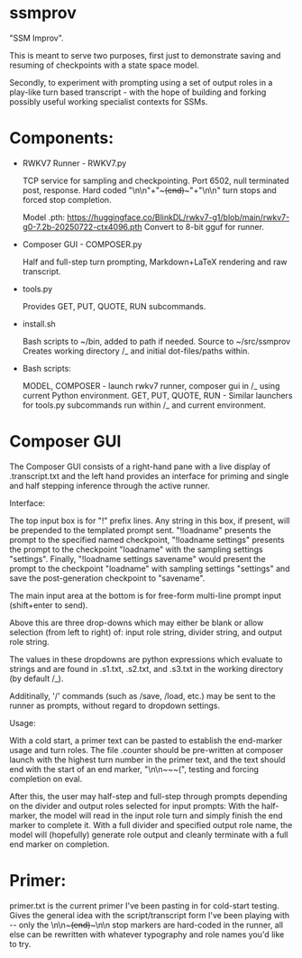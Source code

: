 # ssmprov
"SSM Improv".

This is meant to serve two purposes, first just to demonstrate saving and resuming of checkpoints with a state space model.

Secondly, to experiment with prompting using a set of output roles in a play-like turn based transcript - with the hope of building and forking possibly useful working specialist contexts for SSMs.

# Components:

* RWKV7 Runner - RWKV7.py

    TCP service for sampling and checkpointing.  Port 6502, null terminated post, response.
    Hard coded "\n\n"+"~~~(end)~~~"+"\n\n" turn stops and forced stop completion.

    Model .pth: https://huggingface.co/BlinkDL/rwkv7-g1/blob/main/rwkv7-g0-7.2b-20250722-ctx4096.pth
    Convert to 8-bit gguf for runner.

* Composer GUI - COMPOSER.py

    Half and full-step turn prompting, Markdown+LaTeX rendering and raw transcript.

* tools.py

    Provides GET, PUT, QUOTE, RUN subcommands.

* install.sh

    Bash scripts to ~/bin, added to path if needed.
    Source to ~/src/ssmprov
    Creates working directory /_ and initial dot-files/paths within.

* Bash scripts:

    MODEL, COMPOSER - launch rwkv7 runner, composer gui in /_ using current Python environment.
    GET, PUT, QUOTE, RUN - Similar launchers for tools.py subcommands run within /_ and current environment.

# Composer GUI

The Composer GUI consists of a right-hand pane with a live display of .transcript.txt
and the left hand provides an interface for priming and single and half stepping
inference through the active runner.

Interface:

The top input box is for "!" prefix lines.  Any string in this box, if present, will be
prepended to the templated prompt sent.  "!loadname" presents the prompt to the specified
named checkpoint, "!loadname settings" presents the prompt to the checkpoint "loadname" with
the sampling settings "settings".  Finally, "!loadname settings savename" would present the
prompt to the checkpoint "loadname" with sampling settings "settings" and save the post-generation
checkpoint to "savename".

The main input area at the bottom is for free-form multi-line prompt input (shift+enter to send).

Above this are three drop-downs which may either be blank or allow selection (from left to right)
of: input role string, divider string, and output role string.

The values in these dropdowns are python expressions which evaluate to strings and are found in
.s1.txt, .s2.txt, and .s3.txt in the working directory (by default /_).

Additinally, '/' commands (such as /save, /load, etc.) may be sent to the runner as prompts,
without regard to dropdown settings.

Usage:

With a cold start, a primer text can be pasted to establish the end-marker usage and turn roles.
The file .counter should be pre-written at composer launch with the highest turn number in
the primer text, and the text should end with the start of an end marker, "\n\n~~~(", testing and
forcing completion on eval.

After this, the user may half-step and full-step through prompts depending on the divider and output
roles selected for input prompts: With the half-marker, the model will read in the input role turn
and simply finish the end marker to complete it.  With a full divider and specified output role name,
the model will (hopefully) generate role output and cleanly terminate with a full end marker on
completion.

# Primer:

primer.txt is the current primer I've been pasting in for cold-start testing. Gives the general idea
with the script/transcript form I've been playing with -- only the \n\n~~~(end)~~~\n\n stop markers
are hard-coded in the runner, all else can be rewritten with whatever typography and role names you'd
like to try.
